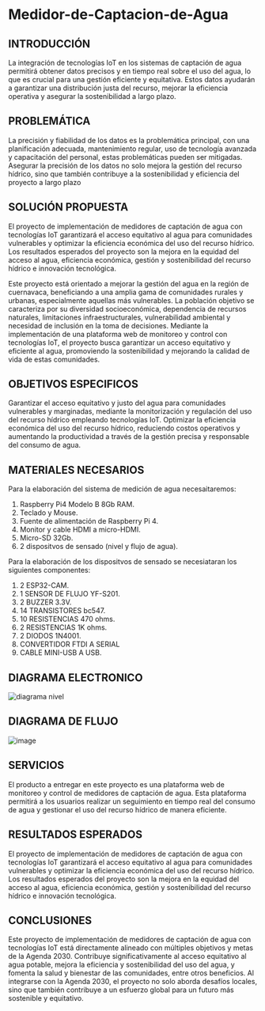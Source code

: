 # Medidor-de-Captacion-de-Agua

## INTRODUCCIÓN

La integración de tecnologías IoT en los sistemas de captación de agua permitirá obtener datos precisos y en tiempo real sobre el uso del agua, lo que es crucial para una gestión eficiente y equitativa. Estos datos ayudarán a garantizar una distribución justa del recurso, mejorar la eficiencia operativa y asegurar la sostenibilidad a largo plazo.

## PROBLEMÁTICA

La precisión y fiabilidad de los datos es la problemática principal, con una planificación adecuada, mantenimiento regular, uso de tecnología avanzada y capacitación del personal, estas problemáticas pueden ser mitigadas. Asegurar la precisión de los datos no solo mejora la gestión del recurso hídrico, sino que también contribuye a la sostenibilidad y eficiencia del proyecto a largo plazo

## SOLUCIÓN PROPUESTA

El proyecto de implementación de medidores de captación de agua con tecnologías IoT garantizará el acceso equitativo al agua para comunidades vulnerables y optimizar la eficiencia económica del uso del recurso hídrico. Los resultados esperados del proyecto son la mejora en la equidad del acceso al agua, eficiencia económica, gestión y sostenibilidad del recurso hídrico e innovación tecnológica.

Este proyecto está orientado a mejorar la gestión del agua en la región de cuernavaca, beneficiando a una amplia gama de comunidades rurales y urbanas, especialmente aquellas más vulnerables. La población objetivo se caracteriza por su diversidad socioeconómica, dependencia de recursos naturales, limitaciones infraestructurales, vulnerabilidad ambiental y necesidad de inclusión en la toma de decisiones. Mediante la implementación de una plataforma web de monitoreo y control con tecnologías IoT, el proyecto busca garantizar un acceso equitativo y eficiente al agua, promoviendo la sostenibilidad y mejorando la calidad de vida de estas comunidades.




## OBJETIVOS ESPECIFICOS
Garantizar el acceso equitativo y justo del agua para comunidades vulnerables y marginadas, mediante la monitorización y regulación del uso del recurso hídrico empleando tecnologías IoT.
Optimizar la eficiencia económica del uso del recurso hídrico, reduciendo costos operativos y aumentando la productividad a través de la gestión precisa y responsable del consumo de agua.

## MATERIALES NECESARIOS
Para la elaboración del sistema de medición de agua necesaitaremos:

1. Raspberry Pi4 Modelo B 8Gb RAM.
2. Teclado y Mouse.
3. Fuente de alimentación de Raspberry Pi 4.
4. Monitor y cable HDMI a micro-HDMI.
5. Micro-SD 32Gb.
6. 2 dispositvos de sensado (nivel y flujo de agua).


Para la elaboración de los dispositvos de sensado se necesiataran los siguientes componentes:
 
1. 2 ESP32-CAM.
2. 1 SENSOR DE FLUJO YF-S201.
3. 2 BUZZER 3.3V.
4. 14 TRANSISTORES bc547.
5. 10 RESISTENCIAS 470 ohms.
6. 2 RESISTENCIAS 1K  ohms.
7. 2 DIODOS  1N4001.
8. CONVERTIDOR FTDI A SERIAL
9. CABLE MINI-USB A USB.

## DIAGRAMA ELECTRONICO
![diagrama nivel](https://github.com/user-attachments/assets/11c0fd2c-32ce-47c6-8ebb-26f64e1109ab)

## DIAGRAMA DE FLUJO
![image](https://github.com/user-attachments/assets/f6a2f166-2cd8-4797-8667-fcaaf6fc102c)

## SERVICIOS
El producto a entregar en este proyecto es una plataforma web de monitoreo y control de medidores de captación de agua. Esta plataforma permitirá a los usuarios realizar un seguimiento en tiempo real del consumo de agua y gestionar el uso del recurso hídrico de manera eficiente.

## RESULTADOS ESPERADOS
El proyecto de implementación de medidores de captación de agua con tecnologías IoT garantizará el acceso equitativo al agua para comunidades vulnerables y optimizar la eficiencia económica del uso del recurso hídrico. Los resultados esperados del proyecto son la mejora en la equidad del acceso al agua, eficiencia económica, gestión y sostenibilidad del recurso hídrico e innovación tecnológica.




## CONCLUSIONES
Este proyecto de implementación de medidores de captación de agua con tecnologías IoT está directamente alineado con múltiples objetivos y metas de la Agenda 2030. 
Contribuye significativamente al acceso equitativo al agua potable, mejora la eficiencia y sostenibilidad del uso del agua, y fomenta la salud y bienestar de las comunidades, entre otros beneficios. Al integrarse con la Agenda 2030, el proyecto no solo aborda desafíos locales, sino que también contribuye a un esfuerzo global para un futuro más sostenible y equitativo.

